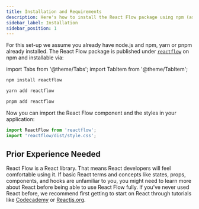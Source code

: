```yaml
---
title: Installation and Requirements
description: Here's how to install the React Flow package using npm (as reactflow), and how to include it in your own project
sidebar_label: Installation
sidebar_position: 1
---
```


For this set-up we assume you already have node.js and npm, yarn or pnpm already installed.
The React Flow package is published under [`reactflow`](https://www.npmjs.com/package/reactflow) on npm and installable via:

import Tabs from '@theme/Tabs';
import TabItem from '@theme/TabItem';

<Tabs>
  <TabItem value="npm" label="npm" default>

```bash
npm install reactflow
```

  </TabItem>
  <TabItem value="yarn" label="yarn">

```bash
yarn add reactflow
```

  </TabItem>
    <TabItem value="pnpm" label="pnpm">

```bash
pnpm add reactflow
```

  </TabItem>
</Tabs>

Now you can import the React Flow component and the styles in your application:

```js
import ReactFlow from 'reactflow';
import 'reactflow/dist/style.css';
```

## Prior Experience Needed

React Flow is a React library. That means React developers will feel comfortable using it. If basic React terms and concepts like states, props, components, and hooks are unfamiliar to you, you might need to learn more about React before being able to use React Flow fully. If you’ve never used React before, we recommend first getting to start on React through tutorials like [Codecademy](https://www.notion.so/John-s-Guide-to-React-Flow-b7a435289bed481f8c73f9a4e112b8d6) or [Reactjs.org](https://reactjs.org/tutorial/tutorial.html).
